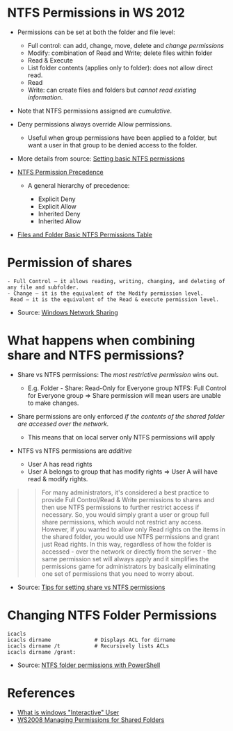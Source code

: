 # NTFS Permissions in WS 2012

- Permissions can be set at both the folder and file level:
    - Full control: can add, change, move, delete and *change permissions*
    - Modify: combination of Read and Write; delete files within folder
    - Read & Execute
    - List folder contents (applies only to folder): does not allow direct read.
    - Read
    - Write: can create files and folders but *cannot read existing information*.

- Note that NTFS permissions assigned are *cumulative*.
- Deny permissions always override Allow permissions.
    - Useful when group permissions have been applied to a folder, but want a user in that group to be denied access to the folder.

- More details from source: [Setting basic NTFS permissions](http://www.techrepublic.com/blog/data-center/setting-basic-ntfs-permissions-in-windows-server-2012/)

- [NTFS Permission Precedence](http://www.ntfs.com/ntfs-permissions-precedence.htm)

    - A general hierarchy of precedence:

        - Explicit Deny
        - Explicit Allow
        - Inherited Deny
        - Inherited Allow

- [Files and Folder Basic NTFS Permissions Table](http://www.ntfs.com/ntfs-permissions-file-folder.htm)

# Permission of shares

    - Full Control – it allows reading, writing, changing, and deleting of any file and subfolder.
    - Change – it is the equivalent of the Modify permission level.
     Read – it is the equivalent of the Read & execute permission level.

- Source: [Windows Network Sharing](http://www.howtogeek.com/school/windows-network-sharing/lesson1/all/)

# What happens when combining share and NTFS permissions?

- Share vs NTFS permissions: The *most restrictive permission* wins out.
    - E.g. Folder - Share: Read-Only for Everyone group
                    NTFS:  Full Control for Everyone group
                => Share permission will mean users are unable to make changes.

- Share permissions are only enforced *if the contents of the shared folder are accessed over the network.*
    - This means that on local server only NTFS permissions will apply

- NTFS vs NTFS permissions are *additive*
    - User A has read rights
    - User A belongs to group that has modify rights
    => User A will have read & modify rights.

>> For many administrators, it's considered a best practice to provide Full Control/Read & Write permissions to shares and then use NTFS permissions to further restrict access if necessary. So, you would simply grant a user or group full share permissions, which would not restrict any access. However, if you wanted to allow only Read rights on the items in the shared folder, you would use NTFS permissions and grant just Read rights.  In this way, regardless of how the folder is accessed - over the network or directly from the server - the same permission set will always apply and it simplifies the permissions game for administrators by basically eliminating one set of permissions that you need to worry about.

- Source: [Tips for setting share vs NTFS permissions](http://www.techrepublic.com/blog/data-center/windows-server-2012-tips-for-setting-share-vs-ntfs-permissions/)

# Changing NTFS Folder Permissions

```
icacls
icacls dirname              # Displays ACL for dirname
icacls dirname /t           # Recursively lists ACLs
icacls dirname /grant:
```
- Source: [NTFS folder permissions with PowerShell](http://tomandersonpro.net/ntfs-permissions-with-powershell/)

# References
- [What is windows "Interactive" User](http://serverfault.com/questions/188115/what-is-windows-interactive-user)
- [WS2008 Managing Permissions for Shared Folders](https://technet.microsoft.com/en-us/library/cc753731(v=ws.11).aspx)
